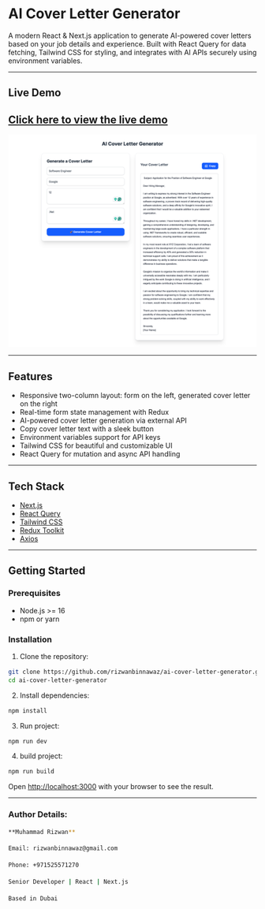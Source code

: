 # AI Cover Letter Generator

A modern React & Next.js application to generate AI-powered cover letters based on your job details and experience. Built with React Query for data fetching, Tailwind CSS for styling, and integrates with AI APIs securely using environment variables.

---

## Live Demo

[Click here to view the live demo](https://ai-cover-letter-generator-three.vercel.app/)
---

![Banner](./public/demo.jpg)

---

## Features

- Responsive two-column layout: form on the left, generated cover letter on the right  
- Real-time form state management with Redux  
- AI-powered cover letter generation via external API  
- Copy cover letter text with a sleek button  
- Environment variables support for API keys  
- Tailwind CSS for beautiful and customizable UI  
- React Query for mutation and async API handling

---

## Tech Stack

- [Next.js](https://nextjs.org/)  
- [React Query](https://tanstack.com/query/latest)  
- [Tailwind CSS](https://tailwindcss.com/)  
- [Redux Toolkit](https://redux-toolkit.js.org/)  
- [Axios](https://axios-http.com/)  

---

## Getting Started

### Prerequisites

- Node.js >= 16  
- npm or yarn




### Installation

1. Clone the repository:
```bash
git clone https://github.com/rizwanbinnawaz/ai-cover-letter-generator.git
cd ai-cover-letter-generator
```

2. Install dependencies:
```bash
npm install
```

3. Run project:
```bash
npm run dev
```

4. build project:
```bash
npm run build
```

Open [http://localhost:3000](http://localhost:3000) with your browser to see the result.


---

### Author Details:
```bash
**Muhammad Rizwan** 

Email: rizwanbinnawaz@gmail.com

Phone: +971525571270

Senior Developer | React | Next.js  

Based in Dubai
```

